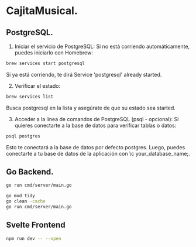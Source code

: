 # CajitaMusical.

## PostgreSQL.

1. Iniciar el servicio de PostgreSQL:
   Si no está corriendo automáticamente, puedes iniciarlo con Homebrew:

```bash
brew services start postgresql
```

Si ya está corriendo, te dirá Service 'postgresql' already started.

2. Verificar el estado:

```bash
brew services list
```

Busca postgresql en la lista y asegúrate de que su estado sea started.

3. Acceder a la línea de comandos de PostgreSQL (psql - opcional):
   Si quieres conectarte a la base de datos para verificar tablas o datos:

```bash
psql postgres
```

Esto te conectará a la base de datos por defecto postgres. Luego, puedes conectarte a tu base de datos de la aplicación con \c your_database_name;.

## Go Backend.

```bash
go run cmd/server/main.go
```
```bash
go mod tidy
go clean -cache
go run cmd/server/main.go
```

## Svelte Frontend

```bash
npm run dev -- --open
```
